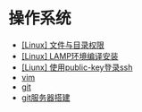 # 操作系统

* [\[Linux\] 文件与目录权限](linux-wen-jian-yu-mu-lu-quan-xian.md)
* [\[Linux\] LAMP环境编译安装](linux-lamp-huan-jing-bian-yi-an-zhuang.md)
* [\[Liunx\] 使用public-key登录ssh](liunx-shi-yong-publickey-deng-lu-ssh.md)
* [vim](vim.md)
* [git](git.md)
* [git服务器搭建](git-fu-wu-qi-da-jian.md)

